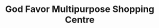 ---
title: "God Favor Multipurpose Shopping Centre"
url: /ganta/god-favor-multipurpose-shopping-centre/
shop: convenience
---